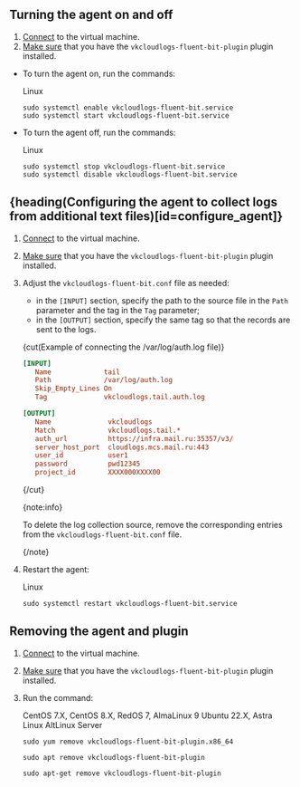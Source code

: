 ## Turning the agent on and off

1. [Connect](/en/computing/iaas/instructions/vm/vm-connect) to the virtual machine.
1. [Make sure](../connect-plugin) that you have the `vkcloudlogs-fluent-bit-plugin` plugin installed.

- To turn the agent on, run the commands:

  <tabs>
  <tablist>
  <tab>Linux</tab>
  </tablist>
  <tabpanel>

  ```console
  sudo systemctl enable vkcloudlogs-fluent-bit.service
  sudo systemctl start vkcloudlogs-fluent-bit.service
  ```

  </tabpanel>
  </tabs>

- To turn the agent off, run the commands:

  <tabs>
  <tablist>
  <tab>Linux</tab>
  </tablist>
  <tabpanel>

  ```console
  sudo systemctl stop vkcloudlogs-fluent-bit.service
  sudo systemctl disable vkcloudlogs-fluent-bit.service
  ```

  </tabpanel>
  </tabs>

## {heading(Configuring the agent to collect logs from additional text files)[id=configure_agent]}

1. [Connect](/en/computing/iaas/instructions/vm/vm-connect) to the virtual machine.
1. [Make sure](../connect-plugin) that you have the `vkcloudlogs-fluent-bit-plugin` plugin installed.
1. Adjust the `vkcloudlogs-fluent-bit.conf` file as needed:

   - in the `[INPUT]` section, specify the path to the source file in the `Path` parameter and the tag in the `Tag` parameter;
   - in the `[OUTPUT]` section, specify the same tag so that the records are sent to the logs.

   {cut(Example of connecting the /var/log/auth.log file)}

   ```ini
   [INPUT]
      Name             tail
      Path             /var/log/auth.log
      Skip_Empty_Lines On
      Tag              vkcloudlogs.tail.auth.log

   [OUTPUT]
      Name              vkcloudlogs
      Match             vkcloudlogs.tail.*
      auth_url          https://infra.mail.ru:35357/v3/
      server_host_port  cloudlogs.mcs.mail.ru:443
      user_id           user1
      password          pwd12345
      project_id        XXXX000XXXX00
   ```

   {/cut}

   {note:info}

   To delete the log collection source, remove the corresponding entries from the `vkcloudlogs-fluent-bit.conf` file.

   {/note}

1. Restart the agent:

   <tabs>
   <tablist>
   <tab>Linux</tab>
   </tablist>
   <tabpanel>

   ```console
   sudo systemctl restart vkcloudlogs-fluent-bit.service
   ```

   </tabpanel>
   </tabs>

## Removing the agent and plugin

1. [Connect](/en/computing/iaas/instructions/vm/vm-connect) to the virtual machine.
1. [Make sure](../connect-plugin) that you have the `vkcloudlogs-fluent-bit-plugin` plugin installed.
1. Run the command:

   <tabs>
   <tablist>
   <tab>CentOS 7.X, CentOS 8.X, RedOS 7, AlmaLinux 9</tab>
   <tab>Ubuntu 22.X, Astra Linux</tab>
   <tab>AltLinux Server</tab>
   </tablist>
   <tabpanel>

   ```console
   sudo yum remove vkcloudlogs-fluent-bit-plugin.x86_64
   ```

   </tabpanel>
   <tabpanel>

   ```console
   sudo apt remove vkcloudlogs-fluent-bit-plugin
   ```

   </tabpanel>
   <tabpanel>

   ```console
   sudo apt-get remove vkcloudlogs-fluent-bit-plugin
   ```

   </tabpanel>
   </tabs>
